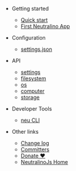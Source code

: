 * Getting started
  * [Quick start](gettingstarted/quickstart.md)
  * [First Neutralino App](gettingstarted/firstapp.md)
 
* Configuration
  * [settings.json](configuration/settings.json.md)

* API
  * [settings](api/settings.md)
  * [filesystem](api/filesystem.md)  
  * [os](api/os.md)  
  * [computer](api/computer.md)  
  * [storage](api/storage.md)
 
* Developer Tools
  * [neu CLI](tools/cli.md)

* Other links

  * [Change log](other/changelog.md)
  * [Committers](other/committers.md)
  * [Donate ❤️](https://opencollective.com/neutralinojs)
  * [NeutralinoJs Home](https://neutralinojs.github.io)
